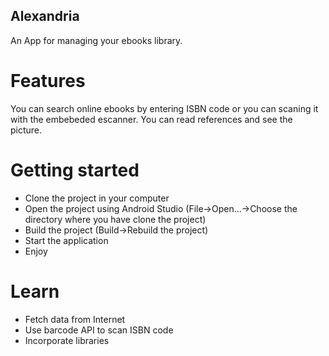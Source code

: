## Alexandria
An App for managing your ebooks library.

# Features
You can search online ebooks by entering ISBN code or you can scaning it with the embebeded escanner.
You can read references and see the picture.

# Getting started
- Clone the project in your computer
- Open the project using Android Studio (File->Open...->Choose the directory where you have clone the project)
- Build the project (Build->Rebuild the project)
- Start the application
- Enjoy

# Learn
- Fetch data from Internet
- Use barcode API to scan ISBN code
- Incorporate libraries